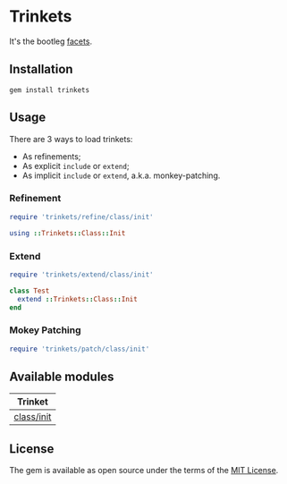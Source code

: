 # Trinkets

It's the bootleg [facets](https://github.com/rubyworks/facets?tab=readme-ov-file#ruby-facets).

## Installation

```
gem install trinkets
```

## Usage

There are 3 ways to load trinkets:
* As refinements;
* As explicit `include` or `extend`;
* As implicit `include` or `extend`, a.k.a. monkey-patching.

### Refinement

```ruby
require 'trinkets/refine/class/init'

using ::Trinkets::Class::Init
```

### Extend

```ruby
require 'trinkets/extend/class/init'

class Test
  extend ::Trinkets::Class::Init
end
```

### Mokey Patching

```ruby
require 'trinkets/patch/class/init'
```

## Available modules

|Trinket|
|---|
|[class/init](doc/class/init.md)|

[//]: # (TODO: Development)
[//]: # (TODO: Contributing)

## License

The gem is available as open source under the terms of the [MIT License](https://opensource.org/licenses/MIT).
